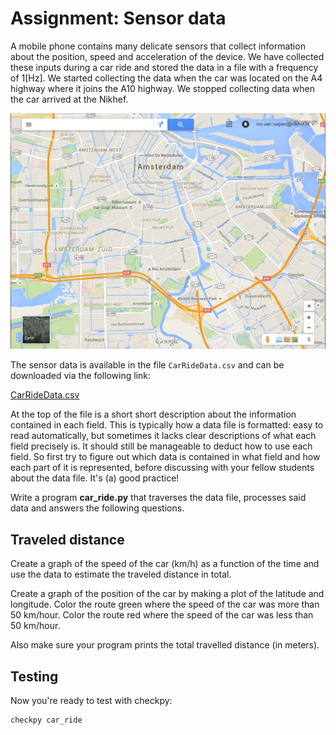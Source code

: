 # Assignment: Sensor data

A mobile phone contains many delicate sensors that collect information about the position, speed and acceleration of the device. We have collected these inputs during a car ride and stored the data in a file with a frequency of 1[Hz]. We started collecting the data when the car was located on the A4 highway where it joins the A10 highway. We stopped collecting data when the car arrived at the Nikhef.

![Map of the route](../../assets/KaartAmsterdamKlein.png)

The sensor data is available in the file `CarRideData.csv` and can be downloaded via the following link:

[CarRideData.csv](../../data/en/CarRideData.csv)

At the top of the file is a short short description about the information contained in each field. This is typically how a data file is formatted: easy to read automatically, but sometimes it lacks clear descriptions of what each field precisely is. It should still be manageable to deduct how to use each field. So first try to figure out which data is contained in what field and how each part of it is represented, before discussing with your fellow students about the data file. It's (a) good practice!

Write a program **car_ride.py** that traverses the data file, processes said data and answers the following questions.

## Traveled distance

Create a graph of the speed of the car (km/h) as a function of the time and use the data to estimate the traveled distance in total.

Create a graph of the position of the car by making a plot of the latitude and longitude. Color the route green where the speed of the car was more than 50 km/hour. Color the route red where the speed of the car was less than 50 km/hour.

Also make sure your program prints the total travelled distance (in meters).

## Testing

Now you're ready to test with checkpy:

    checkpy car_ride

